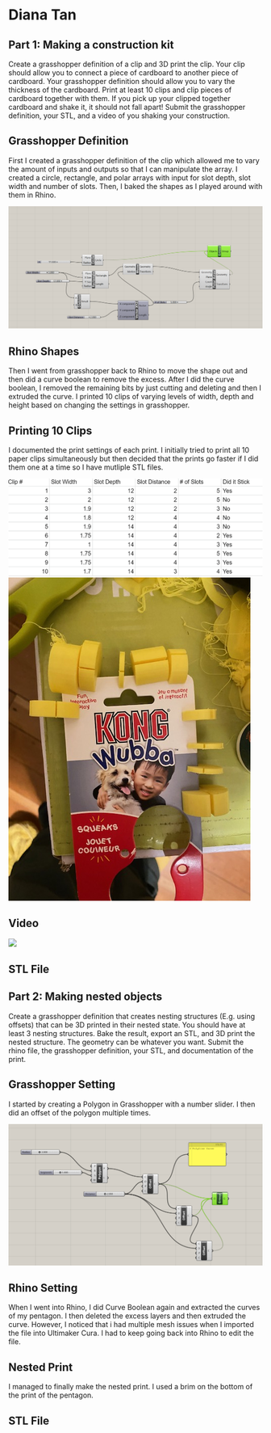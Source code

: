 # Diana Tan

## Part 1: Making a construction kit

Create a grasshopper definition of a clip and 3D print the clip. Your clip should allow you to connect a piece of cardboard to another piece of cardboard. Your grasshopper definition should allow you to vary the thickness of the cardboard. Print at least 10 clips and clip pieces of cardboard together with them. If you pick up your clipped together cardboard and shake it, it should not fall apart! Submit the grasshopper definition, your STL, and a video of you shaking your construction.

## Grasshopper Definition
First I created a grasshopper definition of the clip which allowed me to vary the amount of inputs and outputs so that I can manipulate the array. I created a circle, rectangle, and polar arrays with input for slot depth, slot width and number of slots. Then, I baked the shapes as I played around with them in Rhino.
<html><img src="https://github.com/autarky-hash/autarky-hash.github.io/blob/main/Grasshopper.png" height=px> </html>

## Rhino Shapes
Then I went from grasshopper back to Rhino to move the shape out and then did a curve boolean to remove the excess. After I did the curve boolean, I removed the remaining bits by just cutting and deleting and then I extruded the curve. I printed 10 clips of varying levels of width, depth and height based on changing the settings in grasshopper. 

## Printing 10 Clips
I documented the print settings of each print. I initially tried to print all 10 paper clips simultaneously but then decided that the prints go faster if I did them one at a time so I have mutliple STL files.
<html><img src="https://github.com/autarky-hash/autarky-hash.github.io/blob/main/PaperclipSettings.png" height=px> </html>
<html><img src="https://github.com/autarky-hash/autarky-hash.github.io/blob/main/IMG_1013.JPG" height=px> </html>

## Video
<html><img src="https://github.com/autarky-hash/autarky-hash.github.io/blob/main/IMG_1016.MOV" height=px> </html>

## STL File


## Part 2: Making nested objects

Create a grasshopper definition that creates nesting structures (E.g. using offsets) that can be 3D printed in their nested state. You should have at least 3 nesting structures. Bake the result, export an STL, and 3D print the nested structure. The geometry can be whatever you want. Submit the rhino file, the grasshopper definition, your STL, and documentation of the print.

## Grasshopper Setting
I started by creating a Polygon in Grasshopper with a number slider. I then did an offset of the polygon multiple times.
<html><img src="https://github.com/autarky-hash/autarky-hash.github.io/blob/main/Grasshopper2.png" height=px> </html>

## Rhino Setting
When I went into Rhino, I did Curve Boolean again and extracted the curves of my pentagon. I then deleted the excess layers and then extruded the curve. However, I noticed that i had multiple mesh issues when I imported the file into Ultimaker Cura. I had to keep going back into Rhino to edit the file.

## Nested Print
I managed to finally make the nested print. I used a brim on the bottom of the print of the pentagon.

## STL File
